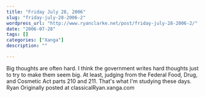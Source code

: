 ```yaml
---
title: "Friday July 28, 2006"
slug: "friday-july-28-2006-2"
wordpress_url: "http://www.ryanclarke.net/post/friday-july-28-2006-2/"
date: "2006-07-28"
tags: []
categories: ["Xanga"]
description: ""

---
```


Big thoughts are often hard. I think the government writes hard thoughts just to try to make them seem big. At least, judging from the Federal Food, Drug, and Cosmetic Act parts 210 and 211. That's what I'm studying these days.
Ryan
Originally posted at classicalRyan.xanga.com
